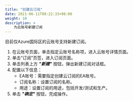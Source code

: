 ```yaml
---
title: "创建云订阅"
date: 2021-06-11T08:22:33+08:00
weight: 10
description: >
    为云账号新建订阅
---
```


目前仅Azure国际区的云账号支持新建订阅。

1. 在云账号页面，单击指定云账号名称项，进入云账号详情页面。
2. 单击“订阅”页签，进入订阅页面。
3. 单击列表上方 **_"新建"_** 按钮，弹出新建订阅对话框。
4. 配置以下信息：
    - EA账号：需要指定创建云订阅的EA账号。
    - 订阅名称：设置订阅的名称。
    - 用途：设置订阅的用途，包括开发/测试和生产。
5. 单击 **_"确定"_** 按钮，完成操作。